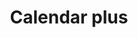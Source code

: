 ---
title: Calendar plus
tags: ["calendar", "plus", "add", "create", "insert"]
icon: calendar-plus
svg: '<svg xmlns="http://www.w3.org/2000/svg" width="24" height="24" fill="none" viewBox="0 0 24 24" stroke-width="1.5" stroke-linecap="round" stroke-linejoin="round" stroke="currentColor"><path d="M16.5 5V3m-9 2V3M3.25 8h17.5M10 14h4m-2-2v4m-9-5.956c0-2.115 0-3.173.436-3.981a3.9 3.9 0 0 1 1.748-1.651C6.04 4 7.16 4 9.4 4h5.2c2.24 0 3.36 0 4.216.412.753.362 1.364.94 1.748 1.65.436.81.436 1.868.436 3.983v4.912c0 2.115 0 3.173-.436 3.981a3.9 3.9 0 0 1-1.748 1.651C17.96 21 16.84 21 14.6 21H9.4c-2.24 0-3.36 0-4.216-.412a3.9 3.9 0 0 1-1.748-1.65C3 18.128 3 17.07 3 14.955z"/></svg>'
---
